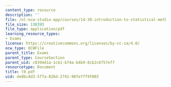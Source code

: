 ```yaml
---
content_type: resource
description: ''
file: /ol-ocw-studio-app/courses/14-30-introduction-to-statistical-method-in-economics-spring-2006/de8bc4d35f7a826d274198fefff9f003_l9.pdf
file_size: 138393
file_type: application/pdf
learning_resource_types:
- Exams
license: https://creativecommons.org/licenses/by-nc-sa/4.0/
ocw_type: OCWFile
parent_title: Exams
parent_type: CourseSection
parent_uid: c8394d1a-1cb1-b74a-b4b9-8cb2c6f57ef7
resourcetype: Document
title: l9.pdf
uid: de8bc4d3-5f7a-826d-2741-98fefff9f003
---
```

